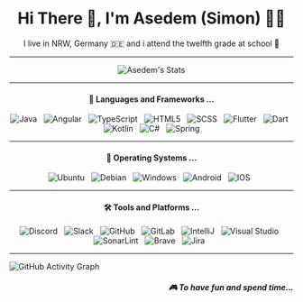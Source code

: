 <h1 align="center">Hi There 👋, I'm Asedem (Simon) 👩‍💻</h1>

<p align='center'>I live in NRW, Germany 🇩🇪 and i attend the twelfth grade at school 🏫</p>

<hr>

<p align="center">
    <img align="center" src="https://github-readme-stats.vercel.app/api?username=Asedem&show_icons=true&theme=radical" alt="Asedem's Stats"/>
</p>

<hr>

<h4 align="center">🔭  Languages and Frameworks ...</h4>

<p align="center">
    <img src="https://img.shields.io/badge/Java-ED8B00?style=for-the-badge&logo=java&logoColor=white" alt="Java">&nbsp;&nbsp;
    <img src="https://img.shields.io/badge/Angular-DD0031?style=for-the-badge&logo=angular&logoColor=white" alt="Angular">&nbsp;&nbsp;
    <img src="https://img.shields.io/badge/TypeScript-007ACC?style=for-the-badge&logo=typescript&logoColor=white" alt="TypeScript">&nbsp;&nbsp;
    <img src="https://img.shields.io/badge/HTML5-E34F26?style=for-the-badge&logo=html5&logoColor=white" alt="HTML5">&nbsp;&nbsp;
    <img src="https://img.shields.io/badge/Scss-CC6699?style=for-the-badge&logo=sass&logoColor=white" alt="SCSS">&nbsp;&nbsp;
    <img src="https://img.shields.io/badge/Flutter-02569B?style=for-the-badge&logo=flutter&logoColor=white" alt="Flutter">&nbsp;&nbsp;
    <img src="https://img.shields.io/badge/Dart-0175C2?style=for-the-badge&logo=dart&logoColor=white" alt="Dart">&nbsp;&nbsp;
    <img src="https://img.shields.io/badge/Kotlin-0095D5?&style=for-the-badge&logo=kotlin&logoColor=white" alt="Kotlin">&nbsp;&nbsp;
    <img src="https://img.shields.io/badge/C%23-239120?style=for-the-badge&logo=c-sharp&logoColor=white" alt="C#">&nbsp;&nbsp;
    <img src="https://img.shields.io/badge/Spring-6DB33F?style=for-the-badge&logo=spring&logoColor=white" alt="Spring">
</p>

<hr>

<h4 align="center">🌱  Operating Systems ...</h4>

<p align="center">
    <img src="https://img.shields.io/badge/Ubuntu-E95420?style=for-the-badge&logo=ubuntu&logoColor=white" alt="Ubuntu">&nbsp;&nbsp;
    <img src="https://img.shields.io/badge/Debian-A81D33?style=for-the-badge&logo=debian&logoColor=white" alt="Debian">&nbsp;&nbsp;
    <img src="https://img.shields.io/badge/Windows-0078D6?style=for-the-badge&logo=windows&logoColor=white" alt="Windows">&nbsp;&nbsp;
    <img src="https://img.shields.io/badge/Android-3DDC84?style=for-the-badge&logo=android&logoColor=white" alt="Android">&nbsp;&nbsp;
    <img src="https://img.shields.io/badge/iOS-000000?style=for-the-badge&logo=ios&logoColor=white" alt="IOS">&nbsp;&nbsp;
</p>

<hr>

<h4 align="center">🛠️ Tools and Platforms ...</h4>
<p align="center">
    <img src="https://img.shields.io/badge/Discord-7289DA?style=for-the-badge&logo=discord&logoColor=white" alt="Discord">&nbsp;&nbsp;
    <img src="https://img.shields.io/badge/Slack-4A154B?style=for-the-badge&logo=slack&logoColor=white" alt="Slack">&nbsp;&nbsp;
    <img src="https://img.shields.io/badge/GitHub-100000?style=for-the-badge&logo=github&logoColor=white" alt="GitHub">&nbsp;&nbsp;
    <img src="https://img.shields.io/badge/GitLab-330F63?style=for-the-badge&logo=gitlab&logoColor=white" alt="GitLab">&nbsp;&nbsp;
    <img src="https://img.shields.io/badge/IntelliJ_IDEA-000000.svg?style=for-the-badge&logo=intellij-idea&logoColor=white" alt="IntelliJ">&nbsp;&nbsp;
    <img src="https://img.shields.io/badge/Visual_Studio-5C2D91?style=for-the-badge&logo=visual%20studio&logoColor=white" alt="Visual Studio">&nbsp;&nbsp;
    <img src="https://img.shields.io/badge/SonarLint-CB2029?style=for-the-badge&logo=sonarlint&logoColor=white" alt="SonarLint">&nbsp;&nbsp;
    <img src="https://img.shields.io/badge/Brave-FF1B2D?style=for-the-badge&logo=Brave&logoColor=white" alt="Brave">&nbsp;&nbsp;
    <img src="https://img.shields.io/badge/Jira-0052CC?style=for-the-badge&logo=Jira&logoColor=white" alt="Jira">&nbsp;&nbsp;
</p>

<hr>

![GitHub Activity Graph](https://activity-graph.herokuapp.com/graph?username=Asedem&area=true&hide_border=true&theme=gotham)  

<h5 align="right">🎮 To have fun and spend time...</h5>
